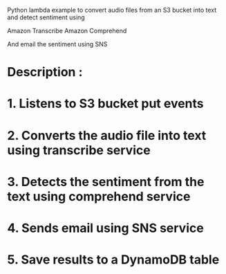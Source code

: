 Python lambda example to convert audio files from an S3 bucket into text and detect sentiment using 

Amazon Transcribe 
Amazon Comprehend

And email the sentiment using SNS

# Description : 
# 1. Listens to S3 bucket put events 
# 2. Converts the audio file into text using transcribe service 
# 3. Detects the sentiment from the text using comprehend service
# 4. Sends email using SNS service
# 5. Save results to a DynamoDB table
